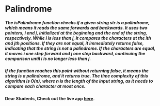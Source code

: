 # Palindrome

##### The isPalindrome function checks if a given string str is a palindrome, which means it reads the same forwards and backwards. It uses two pointers, i and j, initialized at the beginning and the end of the string, respectively. While i is less than j, it compares the characters at the ith and jth positions. If they are not equal, it immediately returns false, indicating that the string is not a palindrome. If the characters are equal, it moves i one step forward and j one step backward, continuing the comparison until i is no longer less than j.

##### If the function reaches this point without returning false, it means the string is a palindrome, and it returns true. The time complexity of this algorithm is O(n), where n is the length of the input string, as it needs to compare each character at most once.

#### Dear Students, Check out the live app [here](https://kdeepika-brs.github.io/Palindrome/).

